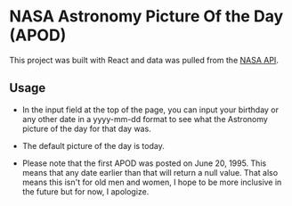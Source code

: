 # NASA Astronomy Picture Of the Day (APOD)

This project was built with React and data was pulled from the [NASA API](https://api.nasa.gov).

## Usage

- In the input field at the top of the page, you can input your birthday or any other date in a yyyy-mm-dd format to see what the Astronomy picture of the day for that day was.

- The default picture of the day is today.

- Please note that the first APOD was posted on June 20, 1995. This means that any date earlier than that will return a null value. That also means this isn't for old men and women, I hope to be more inclusive in the future but for now, I apologize.

```

```
